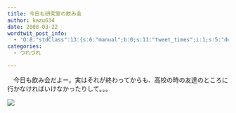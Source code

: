 ```yaml
---
title: 今日も研究室の飲み会
author: kazu634
date: 2008-03-22
wordtwit_post_info:
  - 'O:8:"stdClass":13:{s:6:"manual";b:0;s:11:"tweet_times";i:1;s:5:"delay";i:0;s:7:"enabled";i:1;s:10:"separation";s:2:"60";s:7:"version";s:3:"3.7";s:14:"tweet_template";b:0;s:6:"status";i:2;s:6:"result";a:0:{}s:13:"tweet_counter";i:2;s:13:"tweet_log_ids";a:1:{i:0;i:3861;}s:9:"hash_tags";a:0:{}s:8:"accounts";a:1:{i:0;s:7:"kazu634";}}'
categories:
  - つれづれ

---
```

<div class="section">
<p>
    　今日も飲み会だよー。実はそれが終わってからも、高校の時の友達のところに行かなければいけなかったりして。。。
</p>
  
<p>
<center>
</center>
</p>
  
<p>
<a href="http://flickr.com/photos/boopsiedaisy/1447130504/" onclick="__gaTracker('send', 'event', 'outbound-article', 'http://flickr.com/photos/boopsiedaisy/1447130504/', '');" title="Halloween Party"><img src="http://farm2.static.flickr.com/1226/1447130504_21faabd6d7_m.jpg" /></a>
</p></p>
</div>
